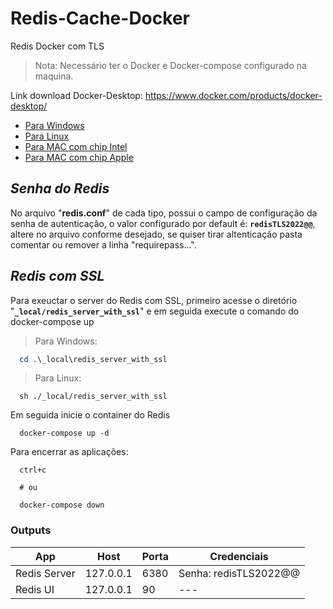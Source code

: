 # Redis-Cache-Docker

Redis Docker com TLS
> Nota: Necessário ter o Docker e Docker-compose configurado na maquina.

Link download Docker-Desktop: https://www.docker.com/products/docker-desktop/
- [Para Windows](https://desktop.docker.com/win/main/amd64/Docker%20Desktop%20Installer.exe?utm_source=docker&utm_medium=webreferral&utm_campaign=dd-smartbutton&utm_location=module)
- [Para Linux](https://hub.docker.com/search?q=&type=edition&offering=community&operating_system=linux&utm_source=docker&utm_medium=webreferral&utm_campaign=dd-smartbutton&utm_location=module)
- [Para MAC com chip Intel](https://desktop.docker.com/mac/main/amd64/Docker.dmg?utm_source=docker&utm_medium=webreferral&utm_campaign=dd-smartbutton&utm_location=module)
- [Para MAC com chip Apple](https://desktop.docker.com/mac/main/arm64/Docker.dmg?utm_source=docker&utm_medium=webreferral&utm_campaign=dd-smartbutton&utm_location=module)

## **_Senha do Redis_**

No arquivo "**redis.conf**" de cada tipo, possui o campo de configuração da senha de autenticação, o valor configurado por default é: **`redisTLS2022@@`**, altere no arquivo conforme desejado, se quiser tirar altenticação pasta comentar ou remover a linha "requirepass...".

## **_Redis com SSL_**
Para exeuctar o server do Redis com SSL, primeiro acesse o diretório "**`_local/redis_server_with_ssl`**" e em seguida execute o comando do docker-compose up

> Para Windows:
```powershell
  cd .\_local\redis_server_with_ssl
```
> Para Linux:
```shell
  sh ./_local/redis_server_with_ssl
```

Em seguida inicie o container do Redis

```
  docker-compose up -d
```

Para encerrar as aplicações:
```
  ctrl+c

  # ou

  docker-compose down

```

### Outputs

|      App     |    Host   |  Porta |      Credenciais      |
|--------------|-----------|--------|-----------------------|
| Redis Server | 127.0.0.1 |  6380  | Senha: redisTLS2022@@ |
| Redis UI     | 127.0.0.1 |   90   |  ---                  |


